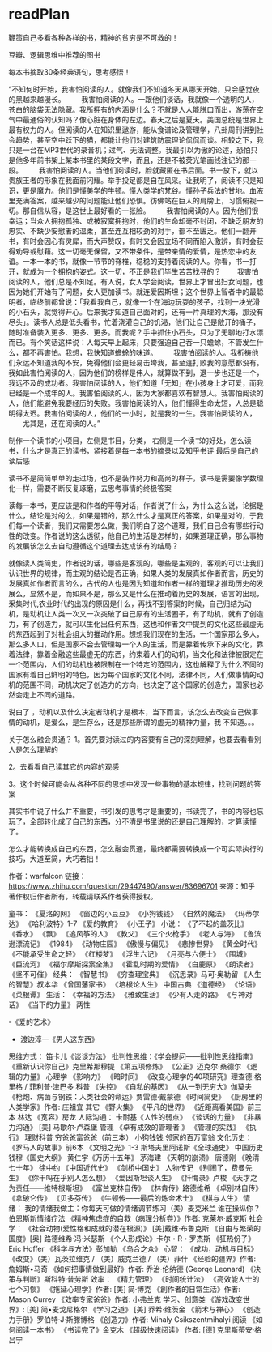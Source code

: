 # readPlan

鞭策自己多看各种各样的书，精神的贫穷是不可救的！


豆瓣、逻辑思维中推荐的图书


每本书摘取30条经典语句，思考感悟！



“不知何时开始，我害怕阅读的人。就像我们不知道冬天从哪天开始，只会感觉夜的黑越来越漫长。 
　　我害怕阅读的人。一跟他们谈话，我就像一个透明的人，苍白的脑袋无法隐藏。我所拥有的内涵是什么？不就是人人能脱口而出，游荡在空气中最通俗的认知吗？像心脏在身体的左边。春天之后是夏天。美国总统是世界上最有权力的人。但阅读的人在知识里遨游，能从食谱论及管理学，八卦周刊讲到社会趋势，甚至空中跃下的猫，都能让他们对建筑防震理论侃侃而谈。相较之下，我只是一台在MP3世代的录音机；过气、无法调整。我最引以为傲的论述，恐怕只是他多年前书架上某本书里的某段文字，而且，还是不被荧光笔画线注记的那一段。 
　　我害怕阅读的人。当他们阅读时，脸就藏匿在书后面。书一放下，就以贵族王者的形象在我面前闪耀。举手投足都是自在风采。让我明了，阅读不只是知识，更是魔力。他们是懂美学的牛顿。懂人类学的梵谷。懂孙子兵法的甘地。血液里充满答案，越来越少的问题能让他们恐惧。彷佛站在巨人的肩牓上，习惯俯视一切。那自信从容，是这世上最好看的一张脸。 
　　我害怕阅读的人。因为他们很幸运；当众人拥抱孤独、或被寂寞拥抱时，他们的生命却毫不封闭，不缺乏朋友的忠实、不缺少安慰者的温柔，甚至连互相较劲的对手，都不至匮乏。他们一翻开书，有时会因心有灵犀，而大声赞叹，有时又会因立场不同而陷入激辨，有时会获得劝导或慰藉。这一切毫无保留，又不带条件，是带亲情的爱情，是热恋中的友谊。一本一本的书，就像一节节的脊椎，稳稳的支持着阅读的人。你看，书一打开，就成为一个拥抱的姿式。这一切，不正是我们毕生苦苦找寻的？ 
　　我害怕阅读的人，他们总是不知足。有人说，女人学会阅读，世界上才冒出妇女问题，也因为她们开始有了问题，女人更加读书。就连爱因斯坦；这个世界上智者中的最聪明者，临终前都曾说：「我看我自己，就像一个在海边玩耍的孩子，找到一块光滑的小石头，就觉得开心。后来我才知道自己面对的，还有一片真理的大海，那没有尽头」。读书人总是低头看书，忙着浇灌自己的饥渴，他们让自己是敞开的桶子，随时准备装入更多、更多、更多。而我呢？手中抓住小石头，只为了无聊地打水漂而已。有个笑话这样说：人每天早上起床，只要强迫自己吞一只蟾蜍，不管发生什么，都不再害怕。我想，我快知道蟾蜍的味道。 
　　我害怕阅读的人。我祈祷他们永远不知道我的不安，免得他们会更轻易击垮我，甚至连打败我的意愿都没有。我如此害怕阅读的人，因为他们的榜样是伟人，就算做不到，退一步也还是一个，我远不及的成功者。我害怕阅读的人，他们知道「无知」在小孩身上才可爱，而我已经是一个成年的人。我害怕阅读的人，因为大家都喜欢有智慧人。我害怕阅读的人，他们能避免我要经历的失败。我害怕阅读的人，他们懂得生命太短，人总是聪明得太迟。我害怕阅读的人，他们的一小时，就是我的一生。我害怕阅读的人， 
　　尤其是，还在阅读的人。”



制作一个读书的小项目，左侧是书目，分类，
右侧是一个读书的好处，怎么读书，什么才是真正的读书，紧接着是每一本书的摘录以及知乎书评  最后是自己的读后感



读书不是简简单单的走过场，也不是装作努力和高尚的样子，读书是需要像学数理化一样，需要不断反复琢磨，去思考事情的终极答案

读每一本书，更应该是和作者的平等对话，作者说了什么，为什么这么说，论据是什么，结论是对的么，如果是错的，那么什么才是真正的答案，如果是对的，于我们每一个读者，我们又需要怎么做，我们明白了这个道理，我们自己会有哪些行动性的改变。作者说的这么透彻，他自己的生活是怎样的，如果道理正确，那么事物的发展该怎么去自动遵循这个道理去达成该有的结局？

就像读人类简史，作者说的话，哪些是客观的，哪些是主观的，客观的可以让我们认识世界的规律，而主观的结论是否正确，如果人类的发展真如作者而言，历史的发展真如作者而言的么，古代的人也是因为知道和作者一样的道理才推动历史的发展么，显然不是，而如果不是，那么又是什么在推动着历史的发展，语言的出现，采集时代,农业时代的出现的原因是什么，再找不到答案的时候，自己归结为动机，是动机让人类一次又一次突破了自己原有的生活圈子，有了动机，就有了创造力，有了创造力，就可以生化出任何东西，这也和作者文中提到的文化这些最虚无的东西起到了对社会组大的推动作用。想想我们现在的生活，一个国家那么多人，那么多人口，但是国家不会去管理每一个人的生活，而是靠着传承下来的文化，靠着法律，靠着金融这些最虚无的东西，约束着人们的动机，当文化和法律被限定在一个范围内，人们的动机也被限制在一个特定的范围内，这也解释了为什么不同的国家有着自己鲜明的特色，因为每个国家的文化不同，法律不同，人们做事情的动机的范围不同，动机决定了创造力的方向，也决定了这个国家的创造力，国家也必然会走上不同的道路。

说白了 ，动机以及什么决定者动机才是根本，当下而言，该怎么去改变自己做事情的动机，是爱么，是生存么，还是那些所谓的虚无的精神力量，我   不知道。。。



关于怎么融会贯通？
1。首先要对读过的内容要有自己的深刻理解，也要去看看别人是怎么理解的

2。去看看自己读其它的内容的观感

3。这个时候可能会从各种不同的思想中发现一些事物的基本规律，找到问题的答案


其实书中说了什么并不重要，书引发的思考才是重要的，书读完了，书的内容也忘玩了，全部转化成了自己的东西，分不清是书里说的还是自己理解的，才算读懂了。

怎么才能转换成自己的东西，怎么融会贯通，最终都需要转换成一个可实际执行的技巧，大道至简，大巧若拙！




作者：warfalcon
链接：https://www.zhihu.com/question/29447490/answer/83696701
来源：知乎
著作权归作者所有，转载请联系作者获得授权。

童书：
《夏洛的网》
《窗边的小豆豆》
《小狗钱钱》
《自然的魔法》
《玛蒂尔达》
《哈利波特》1-7
《爱的教育》
《小王子》
小说：
《了不起的盖茨比》
《香水》
《飘》
《追风筝的人》
《教父》
《三个火枪手》
《老人与海》
《鲁滨逊漂流记》
《1984》
《动物庄园》
《傲慢与偏见》
《悲惨世界》
《黄金时代》
《不能承受生命之轻》
《红楼梦》
《浮生六记》
《月亮与六便士》
《围城》
《巨流河》
《福尔摩斯探案全集》
《霍乱时期的爱情》
《白鹿原》
《朗读者》
《坚不可催》
经典：
《智慧书》
《穷查理宝典》
《沉思录》马可·奥勒留
《人生的智慧》叔本华
《曾国藩家书》
《培根论人生》
中国古典
《道德经》
《论语》
《菜根谭》
生活：
《幸福的方法》
《雅致生活》
《少有人走的路》
《与神对话》
《当下的力量》
两性

-《爱的艺术》
- 渡边淳一《男人这东西》

思维方式：
笛卡儿《谈谈方法》
批判性思维：《学会提问——批判性思维指南》
《重新认识你自己》克里希那穆提
《第五项修炼》
《公正》迈克尔·桑德尔
《逻辑的力量》
心理学
《影响力》
《暗时间》
《改变心理学的40项研究》理查德·格里格 / 菲利普·津巴多
科普
《失控》
《自私的基因》
《从一到无穷大》伽莫夫
《枪炮、病菌与钢铁：人类社会的命运》贾雷德·戴蒙德
《时间简史》
《厨房里的人类学家》作者: 庄祖宜
其它
《野火集》
《平凡的世界》
《近距离看美国》前三本 林达
《宽容》房龙
人际沟通：
卡耐基《人性的弱点》
《谈话的力量》
《非暴力沟通》 [美] 马歇尔·卢森堡
管理
《卓有成效的管理者 》
《管理的实践》
《执行》
理财科普
穷爸爸富爸爸（前三本）
小狗钱钱
邻家的百万富翁
文化历史：
《罗马人的故事》前6本
《文明之光》1-3
斯塔夫里阿诺斯《全球通史》
中国历史
钱穆《国史大纲》
黄仁宇《万历十五年》
茅海建 《天朝的崩溃》
唐德刚 《晚清七十年》
徐中约 《中国近代史》
《剑桥中国史》
人物传记
《别闹了，费曼先生》
《你干吗在乎别人怎么想》
《爱因斯坦谈人生》
《忏悔录》卢梭
《天才之为责任——维特根斯坦》
《富兰克林自传》
《林肯传》路德维希
《卓别林自传》
《拿破仑传》
《贝多芬传》
《牛顿传——最后的炼金术士》
《棋与人生》
情绪：
我的情绪我做主：你每天可做的情绪调节练习（美）麦克米兰
谁在操纵你？
伯恩斯新情绪疗法
《精神焦虑症的自救（病理分析卷）》作者: 克莱尔·威克斯
社会学：
《社会动物(爱性格和成就的潜在根源)》 [美]戴维·布鲁克斯
《自由与繁荣的国度》[奥] 路德维希·冯·米瑟斯
《个人形成论》卡尔・R・罗杰斯
《狂热份子》 Eric Hoffer
《科学与方法》彭加勒
《乌合之众》
心智：
《成功，动机与目标》
《改变》（美）瓦茨拉维克 / （美）威克兰德 / （美）菲什
《经验的疆界》作者: 詹姆斯•马奇
《如何把事情做到最好》作者: 乔治·伦纳德 (Georqe Leonard)
《决策与判断》斯科特·普劳斯
效率：
《精力管理》
《时间统计法》
《高效能人士的七个习惯》
《拖延心理学》作者: [美] 简·博克
《創作者的日常生活》作者: Mason Currey
《效率专家爸爸》作者: 小弗兰克
学习、创意类
《游戏改变世界》: [美] 简•麦戈尼格尔
《学习之道》 [美] 乔希·维茨金
《箭术与禅心》
《创造力手册》罗伯特·J·斯滕博格
《创造力》作者: Mihaly Csikszentmihalyi
阅读
《如何阅读一本书》
《书读完了》金克木
《超级快速阅读》 作者: [德] 克里斯蒂安·格吕宁

